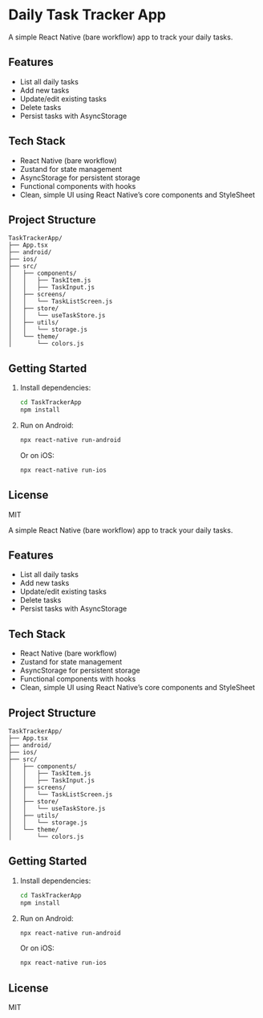 # Daily Task Tracker App

A simple React Native (bare workflow) app to track your daily tasks.

## Features
- List all daily tasks
- Add new tasks
- Update/edit existing tasks
- Delete tasks
- Persist tasks with AsyncStorage

## Tech Stack
- React Native (bare workflow)
- Zustand for state management
- AsyncStorage for persistent storage
- Functional components with hooks
- Clean, simple UI using React Native’s core components and StyleSheet

## Project Structure
```
TaskTrackerApp/
├── App.tsx
├── android/
├── ios/
├── src/
│   ├── components/
│   │   ├── TaskItem.js
│   │   ├── TaskInput.js
│   ├── screens/
│   │   └── TaskListScreen.js
│   ├── store/
│   │   └── useTaskStore.js
│   ├── utils/
│   │   └── storage.js
│   └── theme/
│       └── colors.js
```

## Getting Started

1. Install dependencies:
   ```bash
   cd TaskTrackerApp
   npm install
   ```
2. Run on Android:
   ```bash
   npx react-native run-android
   ```
   Or on iOS:
   ```bash
   npx react-native run-ios
   ```

## License
MIT

A simple React Native (bare workflow) app to track your daily tasks.

## Features
- List all daily tasks
- Add new tasks
- Update/edit existing tasks
- Delete tasks
- Persist tasks with AsyncStorage

## Tech Stack
- React Native (bare workflow)
- Zustand for state management
- AsyncStorage for persistent storage
- Functional components with hooks
- Clean, simple UI using React Native’s core components and StyleSheet

## Project Structure
```
TaskTrackerApp/
├── App.tsx
├── android/
├── ios/
├── src/
│   ├── components/
│   │   ├── TaskItem.js
│   │   ├── TaskInput.js
│   ├── screens/
│   │   └── TaskListScreen.js
│   ├── store/
│   │   └── useTaskStore.js
│   ├── utils/
│   │   └── storage.js
│   └── theme/
│       └── colors.js
```

## Getting Started

1. Install dependencies:
   ```bash
   cd TaskTrackerApp
   npm install
   ```
2. Run on Android:
   ```bash
   npx react-native run-android
   ```
   Or on iOS:
   ```bash
   npx react-native run-ios
   ```

## License
MIT
